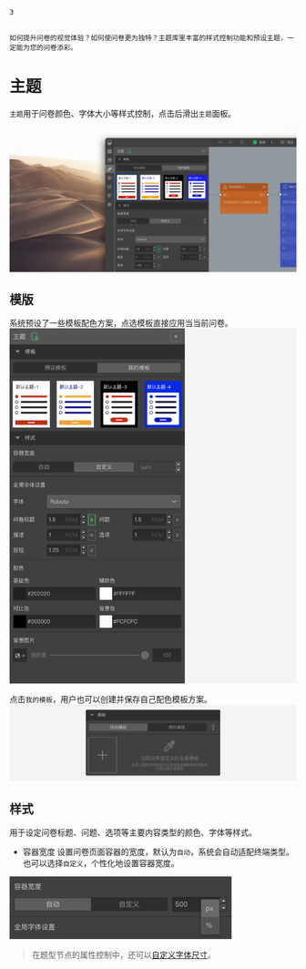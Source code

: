 ```index
3
```
```tag

```
```summary
如何提升问卷的视觉体验？如何使问卷更为独特？主题库里丰富的样式控制功能和预设主题，一定能为您的问卷添彩。
```
# 主题

`主题`用于问卷颜色、字体大小等样式控制，点击后滑出`主题`面板。
<img src='../assets/03components/03theme/theme-cn.jpg'>

## 模版
系统预设了一些模板配色方案，点选模板直接应用当当前问卷。
<img src='../assets/03components/03theme/standard-theme.png'>

点击`我的模板`，用户也可以创建并保存自己配色模板方案。
<img src='../assets/03components/03theme/my-theme.png'>

## 样式
用于设定问卷标题、问题、选项等主要内容类型的颜色、字体等样式。

+ 容器宽度
设置问卷页面容器的宽度，默认为`自动`，系统会自动适配终端类型。也可以选择`自定义`，个性化地设置容器宽度。

<img src='../assets/03components/03theme/containerunit.jpg'>
  
> 在题型节点的属性控制中，还可以[自定义字体尺寸](../../12layoutAndTheme/questionLayoutSetting/02userdefinedFontSize.md)。


